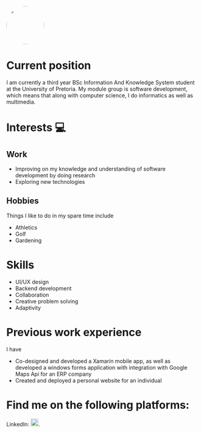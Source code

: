 [<img src="https://media-exp1.licdn.com/dms/image/C4E03AQEAoBXhvTgRDQ/profile-displayphoto-shrink_400_400/0/1618435182342?e=1623888000&v=beta&t=aqCt7JaT_1ilkDcxQMXoe3QKOgm97r7agKQFyh2fe9M" width="100" height="100" style="border-radius:50%">](https://github.com/Arno-Moller)

# Current position
I am currently a third year BSc Information And Knowledge System student at the University of Pretoria. My module group is software development, which means that along with computer science, I do informatics as well as multimedia.

# Interests 💻
## Work
<ul>
  <li>Improving on my knowledge and understanding of software development by doing research</li>
  <li>Exploring new technologies</li>
</ul>

## Hobbies
Things I like to do in my spare time include
<ul>
  <li>Athletics</li>
  <li>Golf</li>
  <li>Gardening</li>
</ul>

# Skills
<ul>
  <li>UI/UX design</li>
  <li>Backend development</li>
  <li>Collaboration</li>
  <li>Creative problem solving</li>
  <li>Adaptivity</li>
</ul>

# Previous work experience
I have 
<ul>
  <li>Co-designed and developed a Xamarin mobile app, as well as developed a windows forms application with integration with Google Maps Api for an ERP company</li>
  <li>Created and deployed a personal website for an individual</li>
</ul>
  
# Find me on the following platforms:
LinkedIn: [<img src="https://cdn3.iconfinder.com/data/icons/picons-social/57/11-linkedin-128.png" width="20" height="20">](https://www.linkedin.com/in/arno-m%C3%B6ller-a96a8920b/).

<!-- Icons -->

<!--
**Arno-Moller/Arno-Moller** is a ✨ _special_ ✨ repository because its `README.md` (this file) appears on your GitHub profile.

Here are some ideas to get you started:

- 🔭 I’m currently working on ...
- 🌱 I’m currently learning ...
- 👯 I’m looking to collaborate on ...
- 🤔 I’m looking for help with ...
- 💬 Ask me about ...
- 📫 How to reach me: ...
- 😄 Pronouns: ...
- ⚡ Fun fact: ...
-->
